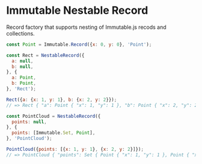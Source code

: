 Immutable Nestable Record
=========================

Record factory that supports nesting of Immutable.js recods and collections.

```js
const Point = Immutable.Record({x: 0, y: 0}, 'Point');

const Rect = NestableRecord({
  a: null,
  b: null,
}, {
  a: Point,
  b: Point,
}, 'Rect');

Rect({a: {x: 1, y: 1}, b: {x: 2, y: 2}});
// => Rect { "a": Point { "x": 1, "y": 1 }, "b": Point { "x": 2, "y": 2 } }

const PointCloud = NestableRecord({
  points: null,
}, {
  points: [Immutable.Set, Point],
}, 'PointCloud');

PointCloud({points: [{x: 1, y: 1}, {x: 2, y: 2}]});
// => PointCloud { "points": Set { Point { "x": 1, "y": 1 }, Point { "x": 2, "y": 2 } } }
```
